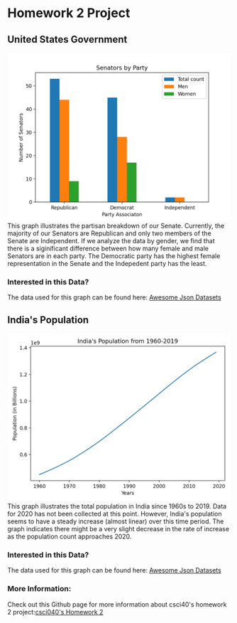 # Homework 2 Project
## United States Government
![Senators](senators.png)
<addr> This graph illustrates the partisan breakdown of our Senate. Currently, the majority of our Senators are Republican and only two members of the Senate are Independent. If we analyze the data by gender, we find that there is a siginificant difference between how many female and male Senators are in each party. The Democratic party has the highest female representation in the Senate and the Indepedent party has the least.

### Interested in this Data?
<addr> The data used for this graph can be found here: [Awesome Json Datasets](https://github.com/jdorfman/awesome-json-datasets)

## India's Population
![India's populations](india_pop.png)
<addr> This graph illustrates the total population in India since 1960s to 2019. Data for 2020 has not been collected at this point. However, India's population seems to have a steady increase (almost linear) over this time period. The graph indicates there might be a very slight decrease in the rate of increase as the population count approaches 2020. 

### Interested in this Data?
<addr> The data used for this graph can be found here: [Awesome Json Datasets](https://github.com/jdorfman/awesome-json-datasets)

### More Information: 

Check out this Github page for more information about csci40's homework 2 project:[csci040's Homework 2](https://github.com/mikeizbicki/cmc-csci040/tree/2020fall/hw_02)